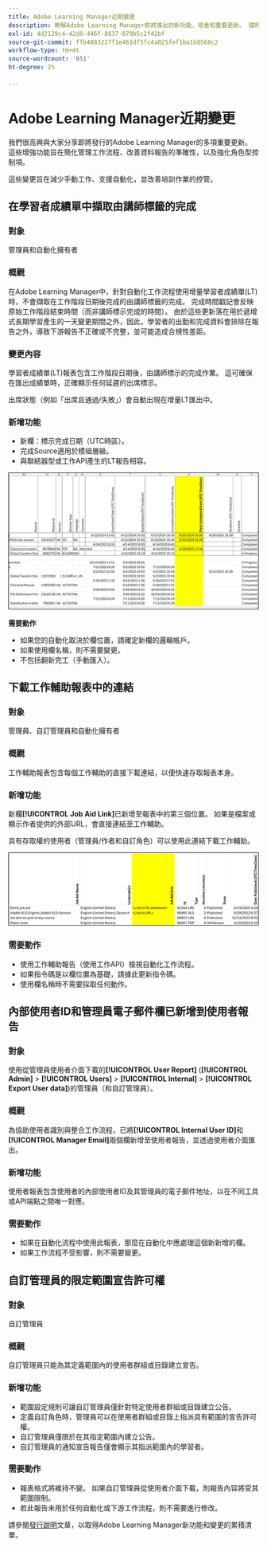 ```yaml
---
title: Adobe Learning Manager近期變更
description: 瞭解Adobe Learning Manager即將推出的新功能、改善和重要更新。 隨時瞭解最新的增強功能，讓您提前規劃並充分運用最新增強功能。
exl-id: 4d2129c4-42d8-446f-8837-879b5c2f42bf
source-git-commit: ffb4883227f1e461df5fc4a025fef1ba1b8568c2
workflow-type: tm+mt
source-wordcount: '651'
ht-degree: 2%

---
```


# Adobe Learning Manager近期變更

我們很高興與大家分享即將發行的Adobe Learning Manager的多項重要更新。 這些增強功能旨在簡化管理工作流程、改善資料報告的準確性，以及強化角色型控制項。

這些變更旨在減少手動工作、支援自動化，並改善培訓作業的控管。

## 在學習者成績單中擷取由講師標籤的完成

### 對象

管理員和自動化擁有者

### 概觀

在Adobe Learning Manager中，針對自動化工作流程使用增量學習者成績單(LT)時，不會擷取在工作階段日期後完成的由講師標籤的完成。 完成時間戳記會反映原始工作階段結束時間（而非講師標示完成的時間）。 由於這些更新落在用於遞增式長期學習產生的一天變更期間之外，因此，學習者的出勤和完成資料會排除在報告之外，導致下游報告不正確或不完整，並可能造成合規性差距。

### 變更內容

學習者成績單(LT)報表包含工作階段日期後，由講師標示的完成作業。 這可確保在匯出成績單時，正確顯示任何延遲的出席標示。

出席狀態（例如「出席且通過/失敗」）會自動出現在增量LT匯出中。

### 新增功能

* 新欄：標示完成日期（UTC時區）。
* 完成Source適用於模組層級。
* 與聯結器型或工作API產生的LT報告相容。

![](assets/capture-instructor.png)

**需要動作**

* 如果您的自動化取決於欄位置，請確定新欄的邏輯帳戶。
* 如果使用欄名稱，則不需要變更。
* 不包括翻新完工（手動匯入）。

## 下載工作輔助報表中的連結

### 對象

管理員、自訂管理員和自動化擁有者

### 概觀

工作輔助報表包含每個工作輔助的直接下載連結，以便快速存取報表本身。

### 新增功能

新欄&#x200B;**[!UICONTROL Job Aid Link]**&#x200B;已新增至報表中的第三個位置。 如果是檔案或顯示作者提供的外部URL，會直接連結至工作輔助。

具有存取權的使用者（管理員/作者和自訂角色）可以使用此連結下載工作輔助。

![](assets/download-links-for-job-aid.png)

### 需要動作

* 使用工作輔助報告（使用工作API）檢視自動化工作流程。
* 如果指令碼是以欄位置為基礎，請據此更新指令碼。
* 使用欄名稱時不需要採取任何動作。

## 內部使用者ID和管理員電子郵件欄已新增到使用者報告

### 對象

使用從管理員使用者介面下載的&#x200B;**[!UICONTROL User Report]** (**[!UICONTROL Admin]** > **[!UICONTROL Users]** > **[!UICONTROL Internal]** > **[!UICONTROL Export User data]**)的管理員（和自訂管理員）。

### 概觀

為協助使用者識別與整合工作流程，已將&#x200B;**[!UICONTROL Internal User ID]**&#x200B;和&#x200B;**[!UICONTROL Manager Email]**&#x200B;兩個欄新增至使用者報告，並透過使用者介面匯出。

### 新增功能

使用者報表包含使用者的內部使用者ID及其管理員的電子郵件地址，以在不同工具或API端點之間唯一對應。

### 需要動作

* 如果在自動化流程中使用此報表，那麼在自動化中應處理這個新新增的欄。
* 如果工作流程不受影響，則不需要變更。

## 自訂管理員的限定範圍宣告許可權

### 對象

自訂管理員

### 概觀

自訂管理員只能為其定義範圍內的使用者群組或目錄建立宣告。

### 新增功能

* 範圍設定規則可讓自訂管理員僅針對特定使用者群組或目錄建立公告。
* 定義自訂角色時，管理員可以在使用者群組或目錄上指派具有範圍的宣告許可權。
* 自訂管理員僅限於在其指定範圍內建立公告。
* 自訂管理員的通知宣告報告僅會顯示其指派範圍內的學習者。

### 需要動作

* 報表格式將維持不變。 如果自訂管理員從使用者介面下載，則報告內容將受其範圍限制。
* 若此報告未用於任何自動化或下游工作流程，則不需要進行修改。

請參閱[發行說明](https://experienceleague.adobe.com/en/docs/learning-manager/using/introduction/release-notes)文章，以取得Adobe Learning Manager新功能和變更的累積清單。
